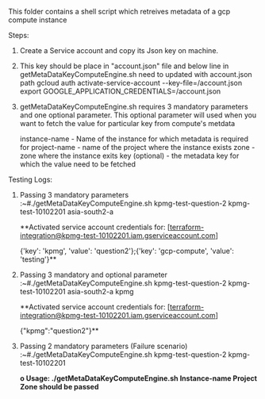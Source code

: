 This folder contains a shell script which retreives metadata of a gcp compute instance

Steps:

1. Create a Service account and copy its Json key on machine.
2. This key should be place in "account.json" file and below line in getMetaDataKeyComputeEngine.sh need to updated with account.json path
      gcloud auth activate-service-account --key-file=<path>/account.json
      export GOOGLE_APPLICATION_CREDENTIALS=<path>/account.json
4. getMetaDataKeyComputeEngine.sh requires 3 mandatory parameters and one optional parameter. This optional parameter will used when you want to fetch the value for particular key from compute's metdata

    instance-name  - Name of the instance for which metadata is required for
    project-name   - name of the project where the instance exists
    zone           - zone where the instance exits
    key (optional) - the metadata key for which the value need to be fetched
    
Testing Logs:
    
1. Passing 3 mandatory parameters
    :~#./getMetaDataKeyComputeEngine.sh kpmg-test-question-2 kpmg-test-10102201 asia-south2-a
      
      
      **Activated service account credentials for: [terraform-integration@kpmg-test-10102201.iam.gserviceaccount.com]
      
      
      {'key': 'kpmg', 'value': 'question2'};{'key': 'gcp-compute', 'value': 'testing'}**
      
      
    
2. Passing 3 mandatory and optional parameter
    :~#./getMetaDataKeyComputeEngine.sh kpmg-test-question-2 kpmg-test-10102201 asia-south2-a kpmg
      
      
      **Activated service account credentials for: [terraform-integration@kpmg-test-10102201.iam.gserviceaccount.com]
      
      
      {"kpmg":"question2"}**
      
      
    
3. Passing 2 mandatory parameters (Failure scenario)
    :~#./getMetaDataKeyComputeEngine.sh kpmg-test-question-2 kpmg-test-10102201
      
      
      **o Usage: ./getMetaDataKeyComputeEngine.sh Instance-name Project Zone should be passed**
